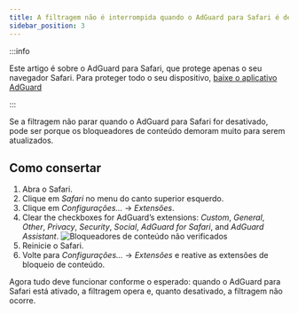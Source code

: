 ```yaml
---
title: A filtragem não é interrompida quando o AdGuard para Safari é desativado
sidebar_position: 3
---
```


:::info

Este artigo é sobre o AdGuard para Safari, que protege apenas o seu navegador Safari. Para proteger todo o seu dispositivo, [baixe o aplicativo AdGuard](https://agrd.io/download-kb-adblock)

:::

Se a filtragem não parar quando o AdGuard para Safari for desativado, pode ser porque os bloqueadores de conteúdo demoram muito para serem atualizados.

## Como consertar

1. Abra o Safari.
2. Clique em _Safari_ no menu do canto superior esquerdo.
3. Clique em _Configurações…_ → _Extensões_.
4. Clear the checkboxes for AdGuard’s extensions: _Custom_, _General_, _Other_, _Privacy_, _Security_, _Social_, _AdGuard for Safari_, and _AdGuard Assistant_.
   ![Bloqueadores de conteúdo não verificados](https://cdn.adtidy.org/content/Kb/ad_blocker/safari/adg-safari-unchecked-cbs.png)
5. Reinicie o Safari.
6. Volte para _Configurações..._ → _Extensões_ e reative as extensões de bloqueio de conteúdo.

Agora tudo deve funcionar conforme o esperado: quando o AdGuard para Safari está ativado, a filtragem opera e, quanto desativado, a filtragem não ocorre.
